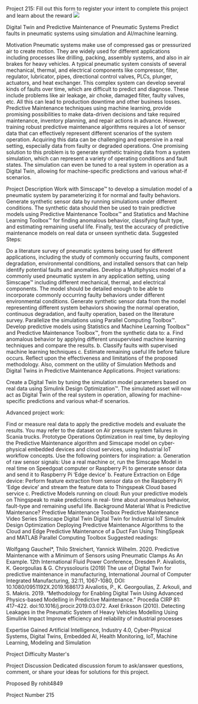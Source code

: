 Project 215: Fill out this form to register your intent to complete this project and learn about the reward
<img src=”(https://gist.githubusercontent.com/robertogl/e0115dc303472a9cfd52bbbc8edb7665/raw/pneumaticSys.jpg)”>
	
Digital Twin and Predictive Maintenance of Pneumatic Systems
Predict faults in pneumatic systems using simulation and AI/machine learning.

Motivation
Pneumatic systems make use of compressed gas or pressurized air to create motion. They are widely used for different applications including processes like drilling, packing, assembly systems, and also in air brakes for heavy vehicles. A typical pneumatic system consists of several mechanical, thermal, and electrical components like compressor, filter, regulator, lubricator, pipes, directional control valves, PLCs, plunger, actuators, and heat exchanger.
This complex system can develop several kinds of faults over time, which are difficult to predict and diagnose. These include problems like air leakage, air choke, damaged filter, faulty valves, etc. All this can lead to production downtime and other business losses. Predictive Maintenance techniques using machine learning, provide promising possibilities to make data-driven decisions and take required maintenance, inventory planning, and repair actions in advance. However, training robust predictive maintenance algorithms requires a lot of sensor data that can effectively represent different scenarios of the system operation. Acquiring this data can be challenging and expensive in a real setting, especially data from faulty or degraded operations. One promising solution to this problem is to generate synthetic training data from a system simulation, which can represent a variety of operating conditions and fault states. The simulation can even be tuned to a real system in operation as a Digital Twin, allowing for machine-specific predictions and various what-if scenarios.

Project Description
Work with Simscape™ to develop a simulation model of a pneumatic system by parameterizing it for normal and faulty behaviors. Generate synthetic sensor data by running simulations under different conditions. The synthetic data should then be used to train predictive models using Predictive Maintenance Toolbox™ and Statistics and Machine Learning Toolbox™ for finding anomalous behavior, classifying fault type, and estimating remaining useful life. Finally, test the accuracy of predictive maintenance models on real data or unseen synthetic data. Suggested Steps:

Do a literature survey of pneumatic systems being used for different applications, including the study of commonly occurring faults, component degradation, environmental conditions, and installed sensors that can help identify potential faults and anomalies.
Develop a Multiphysics model of a commonly used pneumatic system in any application setting, using Simscape™ including different mechanical, thermal, and electrical components. The model should be detailed enough to be able to incorporate commonly occurring faulty behaviors under different environmental conditions.
Generate synthetic sensor data from the model representing different system behaviors showing the normal operation, continuous degradation, and faulty operation, based on the literature survey. Parallelize the simulations using Parallel Computing Toolbox™.
Develop predictive models using Statistics and Machine Learning Toolbox™ and Predictive Maintenance Toolbox™, from the synthetic data to: a. Find anomalous behavior by applying different unsupervised machine learning techniques and compare the results.
b. Classify faults with supervised machine learning techniques c. Estimate remaining useful life before failure occurs.
Reflect upon the effectiveness and limitations of the proposed methodology. Also, comment on the utility of Simulation Methods and Digital Twins in Predictive Maintenance Applications.
Project variations:

Create a Digital Twin by tuning the simulation model parameters based on real data using Simulink Design Optimization™. The simulated asset will now act as Digital Twin of the real system in operation, allowing for machine-specific predictions and various what-if scenarios.

Advanced project work:

Find or measure real data to apply the predictive models and evaluate the results. You may refer to the dataset on Air pressure system failures in Scania trucks.
Prototype Operations Optimization in real time, by deploying the Predictive Maintenance algorithm and Simscape model on cyber-physical embedded devices and cloud services, using Industrial IoT workflow concepts. Use the following pointers for inspiration: a. Generation of raw sensor signals: Use a real machine or, run the Simscape Model in real time on Speedgoat computer or Raspberry Pi to generate sensor data and send it to Raspberry Pi ‘Edge device’ b. Feature Extraction on Edge device: Perform feature extraction from sensor data on the Raspberry Pi ‘Edge device’ and stream the feature data to Thingspeak Cloud based service c. Predictive Models running on cloud: Run your predictive models on Thingspeak to make predictions in real- time about anomalous behavior, fault-type and remaining useful life.
Background Material
What is Predictive Maintenance?
Predictive Maintenance Toolbox
Predictive Maintenance Video Series
Simscape
Digital Twin
Digital Twin for Industrial IoT
Simulink Design Optimization
Deploying Predictive Maintenance Algorithms to the Cloud and Edge
Predictive Maintenance of a Duct Fan Using ThingSpeak and MATLAB
Parallel Computing Toolbox
Suggested readings:

Wolfgang Gauchel*, Thilo Streichert, Yannick Wilhelm. 2020. Predictive Maintenance with a Minimum of Sensors using Pneumatic Clamps As An Example. 12th International Fluid Power Conference, Dresden
P. Aivaliotis, K. Georgoulias & G. Chryssolouris (2019) The use of Digital Twin for predictive maintenance in manufacturing, International Journal of Computer Integrated Manufacturing, 32:11, 1067-1080, DOI: 10.1080/0951192X.2019.1686173
Aivaliotis, P., K. Georgoulias, Z. Arkouli, and S. Makris. 2019. “Methodology for Enabling Digital Twin Using Advanced Physics-based Modelling in Predictive Maintenance.” Procedia CIRP 81: 417–422. doi:10.1016/j.procir.2019.03.072.
Axel Eriksson (2010). Detecting Leakages in the Pneumatic System of Heavy Vehicles Modelling Using Simulink
Impact
Improve efficiency and reliability of industrial processes

Expertise Gained
Artificial Intelligence, Industry 4.0, Cyber-Physical Systems, Digital Twins, Embedded AI, Health Monitoring, IoT, Machine Learning, Modeling and Simulation

Project Difficulty
Master's

Project Discussion
Dedicated discussion forum to ask/answer questions, comment, or share your ideas for solutions for this project.

Proposed By
rohit4849

Project Number
215
